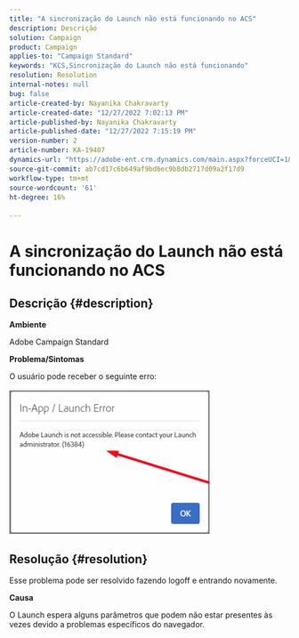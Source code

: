 ```yaml
---
title: "A sincronização do Launch não está funcionando no ACS"
description: Descrição
solution: Campaign
product: Campaign
applies-to: "Campaign Standard"
keywords: "KCS,Sincronização do Launch não está funcionando"
resolution: Resolution
internal-notes: null
bug: false
article-created-by: Nayanika Chakravarty
article-created-date: "12/27/2022 7:02:13 PM"
article-published-by: Nayanika Chakravarty
article-published-date: "12/27/2022 7:15:19 PM"
version-number: 2
article-number: KA-19407
dynamics-url: "https://adobe-ent.crm.dynamics.com/main.aspx?forceUCI=1&pagetype=entityrecord&etn=knowledgearticle&id=c5223af7-1886-ed11-81ac-6045bd006079"
source-git-commit: ab7cd17c6b649af9bd6ec9b8db2717d09a2f17d9
workflow-type: tm+mt
source-wordcount: '61'
ht-degree: 16%

---
```


# A sincronização do Launch não está funcionando no ACS

## Descrição {#description}


<b>Ambiente</b>

Adobe Campaign Standard



<b>Problema/Sintomas</b>

O usuário pode receber o seguinte erro:
<br><br>![](assets/___c6223af7-1886-ed11-81ac-6045bd006079___.png)<br>

## Resolução {#resolution}


Esse problema pode ser resolvido fazendo logoff e entrando novamente.

<b>Causa</b>

O Launch espera alguns parâmetros que podem não estar presentes às vezes devido a problemas específicos do navegador.
